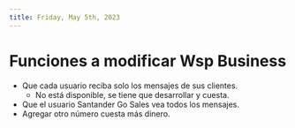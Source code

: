 ```yaml
---
title: Friday, May 5th, 2023
---
```


# Funciones a modificar Wsp Business
- Que cada usuario reciba solo los mensajes de sus clientes.
    * No está disponible, se tiene que desarrollar y cuesta.
- Que el usuario Santander Go Sales vea todos los mensajes.
- Agregar otro número cuesta más dinero.
